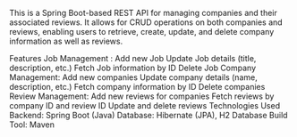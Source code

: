 This is a Spring Boot-based REST API for managing companies and their associated reviews. It allows for CRUD operations on both companies and reviews, enabling users to retrieve, create, update, and delete company information as well as reviews.

Features
Job Management :
          Add new Job
          Update Job details (title, description, etc.)
          Fetch Job information by ID
          Delete Job
Company Management:
          Add new companies
          Update company details (name, description, etc.)
          Fetch company information by ID
          Delete companies
Review Management:
        Add new reviews for companies
        Fetch reviews by company ID and review ID
        Update and delete reviews
Technologies Used
Backend: Spring Boot (Java)
Database: Hibernate (JPA), H2 Database
Build Tool: Maven
